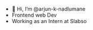 - 👋 Hi, I’m @arjun-k-nadlumane
- Frontend web Dev
- Working as an Intern at Slabso
<!---
arjun-k-nadlumane/arjun-k-nadlumane is a ✨ special ✨ repository because its `README.md` (this file) appears on your GitHub profile.
You can click the Preview link to take a look at your changes.
--->
